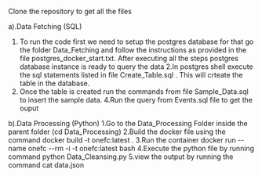Clone the repository to get all the files 

a).Data Fetching (SQL)
1. To run the code first we need to setup the postgres database for that go the folder Data_Fetching and follow the instructions as provided in the file postgres_docker_start.txt. After executing all the steps postgres database instance is ready to query the data
2.In postgres shell execute the sql statements listed in file Create_Table.sql . This will crteate the table in the database.
3. Once the table is created run the commands from file Sample_Data.sql to insert the sample data.
4.Run the query from Events.sql file to get the ouput

b).Data Processing (Python)
1.Go to the Data_Processing Folder inside the parent folder (cd Data_Processing) 
2.Build the docker file using the command docker build -t onefc:latest .
3.Run the container docker run --name onefc --rm -i -t onefc:latest bash
4.Execute the python file by running command python Data_Cleansing.py 
5.view the output by running the command cat data.json



